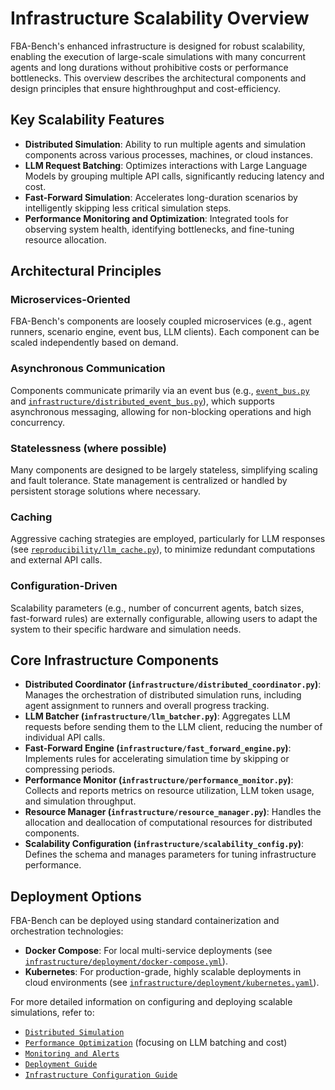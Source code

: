 # Infrastructure Scalability Overview

FBA-Bench's enhanced infrastructure is designed for robust scalability, enabling the execution of large-scale simulations with many concurrent agents and long durations without prohibitive costs or performance bottlenecks. This overview describes the architectural components and design principles that ensure highthroughput and cost-efficiency.

## Key Scalability Features

-   **Distributed Simulation**: Ability to run multiple agents and simulation components across various processes, machines, or cloud instances.
-   **LLM Request Batching**: Optimizes interactions with Large Language Models by grouping multiple API calls, significantly reducing latency and cost.
-   **Fast-Forward Simulation**: Accelerates long-duration scenarios by intelligently skipping less critical simulation steps.
-   **Performance Monitoring and Optimization**: Integrated tools for observing system health, identifying bottlenecks, and fine-tuning resource allocation.

## Architectural Principles

### Microservices-Oriented
FBA-Bench's components are loosely coupled microservices (e.g., agent runners, scenario engine, event bus, LLM clients). Each component can be scaled independently based on demand.

### Asynchronous Communication
Components communicate primarily via an event bus (e.g., [`event_bus.py`](event_bus.py) and [`infrastructure/distributed_event_bus.py`](infrastructure/distributed_event_bus.py)), which supports asynchronous messaging, allowing for non-blocking operations and high concurrency.

### Statelessness (where possible)
Many components are designed to be largely stateless, simplifying scaling and fault tolerance. State management is centralized or handled by persistent storage solutions where necessary.

### Caching
Aggressive caching strategies are employed, particularly for LLM responses (see [`reproducibility/llm_cache.py`](reproducibility/llm_cache.py)), to minimize redundant computations and external API calls.

### Configuration-Driven
Scalability parameters (e.g., number of concurrent agents, batch sizes, fast-forward rules) are externally configurable, allowing users to adapt the system to their specific hardware and simulation needs.

## Core Infrastructure Components

-   **Distributed Coordinator (`infrastructure/distributed_coordinator.py`)**: Manages the orchestration of distributed simulation runs, including agent assignment to runners and overall progress tracking.
-   **LLM Batcher (`infrastructure/llm_batcher.py`)**: Aggregates LLM requests before sending them to the LLM client, reducing the number of individual API calls.
-   **Fast-Forward Engine (`infrastructure/fast_forward_engine.py`)**: Implements rules for accelerating simulation time by skipping or compressing periods.
-   **Performance Monitor (`infrastructure/performance_monitor.py`)**: Collects and reports metrics on resource utilization, LLM token usage, and simulation throughput.
-   **Resource Manager (`infrastructure/resource_manager.py`)**: Handles the allocation and deallocation of computational resources for distributed components.
-   **Scalability Configuration (`infrastructure/scalability_config.py`)**: Defines the schema and manages parameters for tuning infrastructure performance.

## Deployment Options

FBA-Bench can be deployed using standard containerization and orchestration technologies:
-   **Docker Compose**: For local multi-service deployments (see [`infrastructure/deployment/docker-compose.yml`](infrastructure/deployment/docker-compose.yml)).
-   **Kubernetes**: For production-grade, highly scalable deployments in cloud environments (see [`infrastructure/deployment/kubernetes.yaml`](infrastructure/deployment/kubernetes.yaml)).

For more detailed information on configuring and deploying scalable simulations, refer to:
- [`Distributed Simulation`](distributed-simulation.md)
- [`Performance Optimization`](performance-optimization.md) (focusing on LLM batching and cost)
- [`Monitoring and Alerts`](monitoring-and-alerts.md)
- [`Deployment Guide`](deployment-guide.md)
- [`Infrastructure Configuration Guide`](../configuration/infrastructure-config.md)